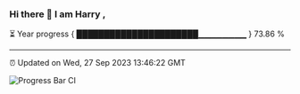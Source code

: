 ### Hi there 👋 I am Harry , 

⏳ Year progress { ██████████████████████▁▁▁▁▁▁▁▁ } 73.86 %

---

⏰ Updated on Wed, 27 Sep 2023 13:46:22 GMT

![Progress Bar CI](https://github.com/duykhang68/duykhang68/workflows/Progress%20Bar%20CI/badge.svg)
